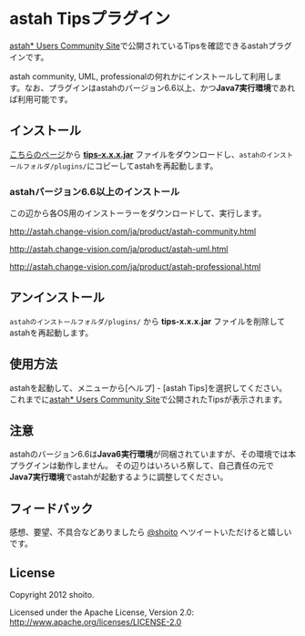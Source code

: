 astah Tipsプラグイン
=================

[astah* Users Community Site](http://astah-users.change-vision.com/ja/)で公開されているTipsを確認できるastahプラグインです。

astah community, UML, professionalの何れかにインストールして利用します。なお、プラグインはastahのバージョン6.6以上、かつ**Java7実行環境**であれば利用可能です。

インストール
---
[こちらのページ](https://github.com/shoito/astah-tips-plugin/downloads)から **[tips-x.x.x.jar](https://github.com/downloads/shoito/astah-tips-plugin/tips-0.1.0.jar)** ファイルをダウンロードし、`astahのインストールフォルダ/plugins/`にコピーしてastahを再起動します。

### astahバージョン6.6以上のインストール
この辺から各OS用のインストーラーをダウンロードして、実行します。

<http://astah.change-vision.com/ja/product/astah-community.html>

<http://astah.change-vision.com/ja/product/astah-uml.html>

<http://astah.change-vision.com/ja/product/astah-professional.html>

アンインストール
---
`astahのインストールフォルダ/plugins/` から **tips-x.x.x.jar** ファイルを削除してastahを再起動します。

使用方法
---
astahを起動して、メニューから[ヘルプ] - [astah Tips]を選択してください。
これまでに[astah* Users Community Site](http://astah-users.change-vision.com/ja/)で公開されたTipsが表示されます。

注意
---
astahのバージョン6.6は**Java6実行環境**が同梱されていますが、その環境では本プラグインは動作しません。
その辺りはいろいろ察して、自己責任の元で**Java7実行環境**でastahが起動するように調整してください。

フィードバック
---
感想、要望、不具合などありましたら [@shoito](http://twitter.com/shoito) へツイートいただけると嬉しいです。

License
---
Copyright 2012 shoito.

Licensed under the Apache License, Version 2.0: <http://www.apache.org/licenses/LICENSE-2.0>